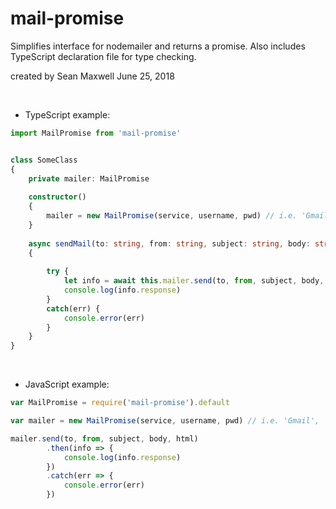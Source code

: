 # mail-promise
Simplifies interface for nodemailer and returns a promise. Also includes TypeScript declaration file for type checking.

created by Sean Maxwell June 25, 2018 


<br>



- TypeScript example:

```typescript
import MailPromise from 'mail-promise'


class SomeClass
{
    private mailer: MailPromise                
                    
    constructor()
    {
        mailer = new MailPromise(service, username, pwd) // i.e. 'Gmail', 'example@gmail.com', 'Password@1'
    }
    
    async sendMail(to: string, from: string, subject: string, body: string, html?: string): Promise<void> 
    {
    
        try {
            let info = await this.mailer.send(to, from, subject, body, html) // html param is optional
            console.log(info.response)
        }
        catch(err) {
            console.error(err)
        }
    }
}
```            

<br>
            
  
- JavaScript example:

```JavaScript
var MailPromise = require('mail-promise').default

var mailer = new MailPromise(service, username, pwd) // i.e. 'Gmail', 'example@gmail.com', 'Password@1'

mailer.send(to, from, subject, body, html)
        .then(info => {
            console.log(info.response)
        })
        .catch(err => {
            console.error(err)
        })
```

<br>          
